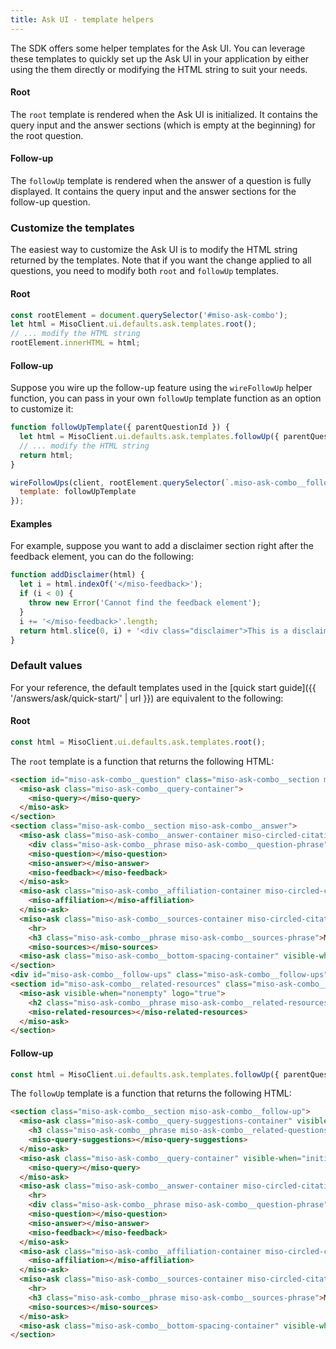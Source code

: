```yaml
---
title: Ask UI - template helpers
---
```


The SDK offers some helper templates for the Ask UI. You can leverage these templates to quickly set up the Ask UI in your application by either using the them directly or modifying the HTML string to suit your needs.

#### Root

The `root` template is rendered when the Ask UI is initialized. It contains the query input and the answer sections (which is empty at the beginning) for the root question.

#### Follow-up

The `followUp` template is rendered when the answer of a question is fully displayed. It contains the query input and the answer sections for the follow-up question.

### Customize the templates

The easiest way to customize the Ask UI is to modify the HTML string returned by the templates. Note that if you want the change applied to all questions, you need to modify both `root` and `followUp` templates.

#### Root

```js
const rootElement = document.querySelector('#miso-ask-combo');
let html = MisoClient.ui.defaults.ask.templates.root();
// ... modify the HTML string
rootElement.innerHTML = html;
```

#### Follow-up

Suppose you wire up the follow-up feature using the `wireFollowUp` helper function, you can pass in your own `followUp` template function as an option to customize it:

```js
function followUpTemplate({ parentQuestionId }) {
  let html = MisoClient.ui.defaults.ask.templates.followUp({ parentQuestionId });
  // ... modify the HTML string
  return html;
}

wireFollowUps(client, rootElement.querySelector(`.miso-ask-combo__follow-ups`), {
  template: followUpTemplate
});
```

#### Examples

For example, suppose you want to add a disclaimer section right after the feedback element, you can do the following:

```js
function addDisclaimer(html) {
  let i = html.indexOf('</miso-feedback>');
  if (i < 0) {
    throw new Error('Cannot find the feedback element');
  }
  i += '</miso-feedback>'.length;
  return html.slice(0, i) + '<div class="disclaimer">This is a disclaimer</div>' + html.slice(i);
}
```

### Default values

For your reference, the default templates used in the [quick start guide]({{ '/answers/ask/quick-start/' | url }}) are equivalent to the following:

#### Root

```js
const html = MisoClient.ui.defaults.ask.templates.root();
```

The `root` template is a function that returns the following HTML:

```html
<section id="miso-ask-combo__question" class="miso-ask-combo__section miso-ask-combo__question">
  <miso-ask class="miso-ask-combo__query-container">
    <miso-query></miso-query>
  </miso-ask>
</section>
<section class="miso-ask-combo__section miso-ask-combo__answer">
  <miso-ask class="miso-ask-combo__answer-container miso-circled-citation-index" logo="false" visible-when="ready">
    <div class="miso-ask-combo__phrase miso-ask-combo__question-phrase">You asked...</div>
    <miso-question></miso-question>
    <miso-answer></miso-answer>
    <miso-feedback></miso-feedback>
  </miso-ask>
  <miso-ask class="miso-ask-combo__affiliation-container miso-circled-citation-index" logo="false" visible-when="nonempty">
    <miso-affiliation></miso-affiliation>
  </miso-ask>
  <miso-ask class="miso-ask-combo__sources-container miso-circled-citation-index" logo="false" visible-when="nonempty">
    <hr>
    <h3 class="miso-ask-combo__phrase miso-ask-combo__sources-phrase">My reply is based on the following</h3>
    <miso-sources></miso-sources>
  <miso-ask class="miso-ask-combo__bottom-spacing-container" visible-when="ongoing"></miso-ask>
</section>
<div id="miso-ask-combo__follow-ups" class="miso-ask-combo__follow-ups"></div>
<section id="miso-ask-combo__related-resources" class="miso-ask-combo__section miso-ask-combo__related-resources">
  <miso-ask visible-when="nonempty" logo="true">
    <h2 class="miso-ask-combo__phrase miso-ask-combo__related-resources-phrase">Go beyond, and learn more about this topic</h2>
    <miso-related-resources></miso-related-resources>
  </miso-ask>
</section>
```

#### Follow-up

```js
const html = MisoClient.ui.defaults.ask.templates.followUp({ parentQuestionId });
```

The `followUp` template is a function that returns the following HTML:

```html
<section class="miso-ask-combo__section miso-ask-combo__follow-up">
  <miso-ask class="miso-ask-combo__query-suggestions-container" visible-when="initial+nonempty" parent-question-id="${parentQuestionId}">
    <h3 class="miso-ask-combo__phrase miso-ask-combo__related-questions-phrase">Related questions you can explore</h3>
    <miso-query-suggestions></miso-query-suggestions>
  </miso-ask>
  <miso-ask class="miso-ask-combo__query-container" visible-when="initial loading" parent-question-id="${parentQuestionId}">
    <miso-query></miso-query>
  </miso-ask>
  <miso-ask class="miso-ask-combo__answer-container miso-circled-citation-index" logo="false" visible-when="ready" parent-question-id="${parentQuestionId}">
    <hr>
    <div class="miso-ask-combo__phrase miso-ask-combo__question-phrase">You asked...</div>
    <miso-question></miso-question>
    <miso-answer></miso-answer>
    <miso-feedback></miso-feedback>
  </miso-ask>
  <miso-ask class="miso-ask-combo__affiliation-container miso-circled-citation-index" logo="false" visible-when="nonempty">
    <miso-affiliation></miso-affiliation>
  </miso-ask>
  <miso-ask class="miso-ask-combo__sources-container miso-circled-citation-index" logo="false" visible-when="nonempty" parent-question-id="${parentQuestionId}">
    <hr>
    <h3 class="miso-ask-combo__phrase miso-ask-combo__sources-phrase">My reply is based on the following</h3>
    <miso-sources></miso-sources>
  </miso-ask>
  <miso-ask class="miso-ask-combo__bottom-spacing-container" visible-when="ongoing" parent-question-id="${parentQuestionId}"></miso-ask>
</section>
```
